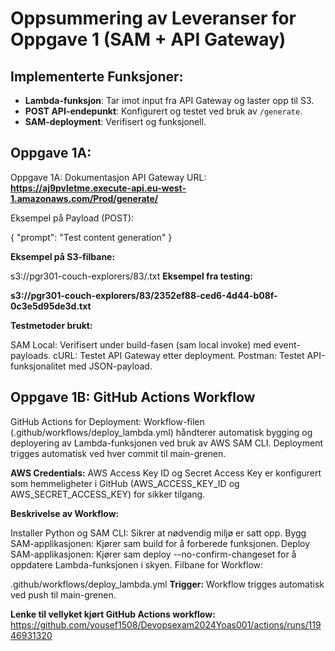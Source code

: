 # Oppsummering av Leveranser for Oppgave 1 (SAM + API Gateway)

## Implementerte Funksjoner:
- **Lambda-funksjon**: Tar imot input fra API Gateway og laster opp til S3.
- **POST API-endepunkt**: Konfigurert og testet ved bruk av `/generate`.
- **SAM-deployment**: Verifisert og funksjonell.

## Oppgave 1A:
Oppgave 1A: Dokumentasjon
API Gateway URL:
**https://aj9pvletme.execute-api.eu-west-1.amazonaws.com/Prod/generate/**

Eksempel på Payload (POST):


{
    "prompt": "Test content generation"
}

**Eksempel på S3-filbane:**


s3://pgr301-couch-explorers/83/<unikt-filnavn>.txt
**Eksempel fra testing:**


**s3://pgr301-couch-explorers/83/2352ef88-ced6-4d44-b08f-0c3e5d95de3d.txt**

**Testmetoder brukt:**

SAM Local: Verifisert under build-fasen (sam local invoke) med event-payloads.
cURL: Testet API Gateway etter deployment.
Postman: Testet API-funksjonalitet med JSON-payload.


## Oppgave 1B: GitHub Actions Workflow
GitHub Actions for Deployment:
Workflow-filen (.github/workflows/deploy_lambda.yml) håndterer automatisk bygging og deployering av Lambda-funksjonen ved bruk av AWS SAM CLI. Deployment trigges automatisk ved hver commit til main-grenen.

**AWS Credentials:**
AWS Access Key ID og Secret Access Key er konfigurert som hemmeligheter i GitHub (AWS_ACCESS_KEY_ID og AWS_SECRET_ACCESS_KEY) for sikker tilgang.

**Beskrivelse av Workflow:**

Installer Python og SAM CLI: Sikrer at nødvendig miljø er satt opp.
Bygg SAM-applikasjonen: Kjører sam build for å forberede funksjonen.
Deploy SAM-applikasjonen: Kjører sam deploy --no-confirm-changeset for å oppdatere Lambda-funksjonen i skyen.
Filbane for Workflow:

.github/workflows/deploy_lambda.yml
**Trigger:**
Workflow trigges automatisk ved push til main-grenen.

**Lenke til vellyket kjørt GitHub Actions workflow:**
https://github.com/yousef1508/Devopsexam2024Yoas001/actions/runs/11946931320
